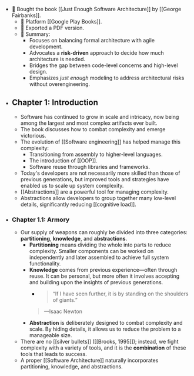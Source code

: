 - 📘 Bought the book [[Just Enough Software Architecture]] by [[George Fairbanks]].
  - 📍 Platform [[Google Play Books]].
  - 📄 Exported a PDF version.
  - 🧠 Summary:
    - Focuses on balancing formal architecture with agile development.
    - Advocates a **risk-driven** approach to decide how much architecture is needed.
    - Bridges the gap between code-level concerns and high-level design.
    - Emphasizes *just enough* modeling to address architectural risks without overengineering.
 - ## Chapter 1: Introduction
    - Software has continued to grow in scale and intricacy, now being among the largest and most complex artifacts ever built.
    - The book discusses how to combat complexity and emerge victorious.
    - The evolution of [[Software engineering]] has helped manage this complexity:
      - Transitioning from assembly to higher-level languages.
      - The introduction of [[OOP]].
      - Software reuse through libraries and frameworks.
    - Today's developers are not necessarily more skilled than those of previous generations, but improved tools and strategies have enabled us to scale up system complexity.
    - [[Abstractions]] are a powerful tool for managing complexity.
    - Abstractions allow developers to group together many low-level details, significantly reducing [[cognitive load]].
  - ### Chapter 1.1: Armory
    - Our supply of weapons can roughly be divided into three categories: **partitioning**, **knowledge**, and **abstractions**.
      - **Partitioning** means dividing the whole into parts to reduce complexity. Smaller components can be worked on independently and later assembled to achieve full system functionality.
      - **Knowledge** comes from previous experience—often through reuse. It can be personal, but more often it involves accepting and building upon the insights of previous generations.
        - > “If I have seen further, it is by standing on the shoulders of giants.”  
        > —Isaac Newton
      - **Abstraction** is deliberately designed to combat complexity and scale. By hiding details, it allows us to reduce the problem to a manageable size.
    - There are no [[silver bullets]] ([[Brooks, 1995]]); instead, we fight complexity with a variety of tools, and it is the **combination** of these tools that leads to success.
    - A proper [[Software Architecture]] naturally incorporates partitioning, knowledge, and abstractions.
